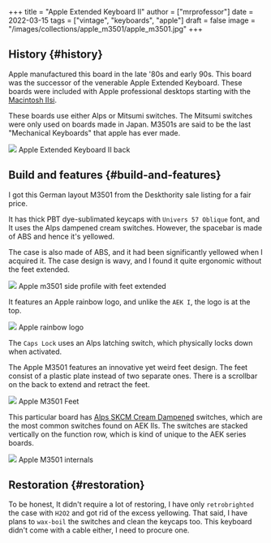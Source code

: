 +++
title = "Apple Extended Keyboard II"
author = ["mrprofessor"]
date = 2022-03-15
tags = ["vintage", "keyboards", "apple"]
draft = false
image = "/images/collections/apple_m3501/apple_m3501.jpg"
+++

## History {#history}

Apple manufactured this board in the late '80s and early 90s. This board was the
successor of the venerable Apple Extended Keyboard. These boards were included
with Apple professional desktops starting with the [Macintosh IIsi](https://en.wikipedia.org/wiki/Macintosh%5FIIsi).

These boards use either Alps or Mitsumi switches. The Mitsumi switches were only
used on boards made in Japan. M3501s are said to be the last
"Mechanical Keyboards" that apple has ever made.

<div class="post-image">
  <img src="/images/collections/apple_m3501/apple_m3501_back.jpg" loading="lazy"/>
  <span class="img-description"> Apple Extended Keyboard II back </span>
</div>


## Build and features {#build-and-features}

I got this German layout M3501 from the Deskthority sale listing for a fair price.

It has thick PBT dye-sublimated keycaps with `Univers 57 Oblique` font, and It uses
the Alps dampened cream switches. However, the spacebar is made of ABS and hence
it's yellowed.

The case is also made of ABS, and it had been significantly yellowed when I
acquired it. The case design is wavy, and I found it quite ergonomic without the
feet extended.

<div class="post-image">
  <img src="/images/collections/apple_m3501/apple_m3501_side_profile.jpg" loading="lazy"/>
  <span class="img-description"> Apple m3501 side profile with feet extended </span>
</div>

It features an Apple rainbow logo, and unlike the `AEK I`, the logo is at the top.

<div class="post-image">
  <img src="/images/collections/apple_m3501/apple_m3501_logo.jpg" loading="lazy"/>
  <span class="img-description"> Apple rainbow logo </span>
</div>

The `Caps Lock` uses an Alps latching switch, which physically locks down when
activated.

The Apple M3501 features an innovative yet weird feet design. The feet consist
of a plastic plate instead of two separate ones. There is a scrollbar on the back
to extend and retract the feet.

<div class="post-image">
  <img src="/images/collections/apple_m3501/apple_m3501_feet.jpg" loading="lazy"/>
  <span class="img-description"> Apple M3501 Feet </span>
</div>

This particular board has [Alps SKCM Cream Dampened](https://deskthority.net/wiki/Alps%5FSKCM%5FCream%5FDamped) switches, which are the most
common switches found on AEK IIs. The switches are stacked vertically on the
function row, which is kind of unique to the AEK series boards.

<div class="post-image">
  <img src="/images/collections/apple_m3501/apple_m3501_no_case.jpg" loading="lazy"/>
  <span class="img-description"> Apple M3501 internals </span>
</div>


## Restoration {#restoration}

To be honest, It didn't require a lot of restoring,  I have only `retrobrighted`
the case with `H2O2` and got rid of the excess yellowing. That said, I have plans
to `wax-boil` the switches and clean the keycaps too. This keyboard didn't come
with a cable either, I need to procure one.
